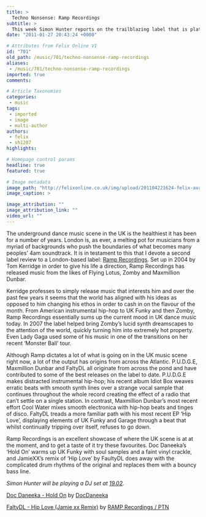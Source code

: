 ```yaml
---
title: >
  Techno Nonsense: Ramp Recordings
subtitle: >
  This week Simon Hunter reports on the trailblazing label that is platforming some of London’s most exciting underground music
date: "2011-01-27 20:43:24 +0000"

# Attributes from Felix Online V1
id: "701"
old_path: /music/701/techno-nonsense-ramp-recordings
aliases:
 - /music/701/techno-nonsense-ramp-recordings
imported: true
comments:

# Article Taxonomies
categories:
 - music
tags:
 - imported
 - image
 - multi-author
authors:
 - felix
 - sh1207
highlights:

# Homepage control params
headline: true
featured: true

# Image metadata
image_path: "http://felixonline.co.uk/img/upload/201104221624-felix-avatars-000001517933-y8y8g6-crop.jpeg"
image_caption: >

image_attribution: ""
image_attribution_link: ""
video_url: ""
---
```


The underground dance music scene in the UK is the healthiest it has been for a number of years. London is, as ever, a melting pot for musicians from a myriad of backgrounds who push the boundaries of what becomes many peoples’ 4am soundtrack. It is in testament to this that I devote a second label review to a London-based label: [Ramp Recordings](http://www.myspace.com/ramprecordings). Set up in 2004 by Tom Kerridge in order to give his life a direction, Ramp Recordings has released music from the likes of Flying Lotus, Zomby and Maxmillion Dunbar.

Kerridge professes to simply release music that interests him and over the past few years it seems that the world has aligned with his ideas as opposed to him changing his ethos in order to cash in on the flavour of the month. From American instrumental hip-hop to UK Funky and then Zomby, Ramp Recordings essentially sums up the current mood in UK dance music today. In 2007 the label helped bring Zomby’s lucid synth dreamscapes to the attention of the world, quickly turning him into extremely hot property. Even Lady Gaga used some of his music in one of the transitions on her recent ‘Monster Ball’ tour.

Although Ramp dictates a lot of what is going on in the UK music scene right now, a lot of the output has origins from across the Atlantic. P.U.D.G.E, Maxmillion Dunbar and FaltyDL all originate from across the pond and have contributed to some of the best releases on the label to date. P.U.D.G.E makes distracted instrumental hip-hop; his recent album Idiot Box weaves erratic beats with smooth synth lines over a strange vocal sample that continues throughout the whole record creating the effect of a radio that can’t settle on a single station. In contrast, Maxmillion Dunbar’s most recent effort Cool Water mixes smooth electronica with hip-hop beats and tinges of disco. FaltyDL treads a more familiar path with his most recent EP ‘Hip Love’, displaying elements of UK Funky and Garage through a beat that whilst continually tripping over itself, refuses to go down.

Ramp Recordings is an excellent showcase of where the UK scene is at at the moment, and to get a taste of it try these favourites. Doc Daneeka’s ‘Hold On’ warms up UK Funky with soul samples and a faint vinyl crackle, and JamieXX’s remix of ‘Hip Love’ by FaultyDL does away with the complicated drum rhythms of the original and replaces them with a bouncy bass line.

_Simon Hunter will be playing a DJ set at [19.02](http://www.felixonline.co.uk/?article=622)._

[Doc Daneeka - Hold On](http://soundcloud.com/docdaneeka/doc-daneeka-hold-on) by [DocDaneeka](http://soundcloud.com/docdaneeka)

[FaltyDL - Hip Love (Jamie xx Remix)](http://soundcloud.com/ramprecordings/faltydl-hip-love-jamie-xx-remix) by [RAMP Recordings / PTN](http://soundcloud.com/ramprecordings)
